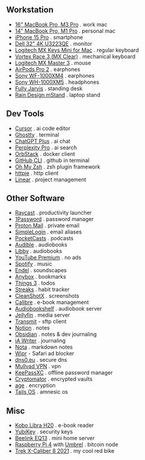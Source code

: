 ## Workstation

- [16" MacBook Pro, M3 Pro](https://support.apple.com/en-us/117737) . work mac
- [14" MacBook Pro, M1 Pro](https://support.apple.com/kb/SP854) . personal mac
- [iPhone 15 Pro](https://www.apple.com/shop/buy-iphone/iphone-15-pro) . smartphone
- [Dell 32" 4K U3223QE](https://www.dell.com/en-us/shop/dell-ultrasharp-32-4k-usb-c-hub-monitor-u3223qe/apd/210-bdph/monitors-monitor-accessories) . monitor
- [Logitech MX Keys Mini for Mac](https://www.logitech.com/en-eu/products/keyboards/mx-keys-mini-for-mac.html) . regular keyboard
- [Vortex Race 3 (MX Clear)](https://vortexgear.store/products/race-3-micro-usb) . mechanical keyboard
- [Logitech MX Master 3](https://www.logitech.com/en-eu/products/mice/mx-master-3.html) . mouse
- [AirPods Pro 2](https://www.apple.com/airpods-pro/) . earphones
- [Sony WF-1000XM4](https://www.sony.com/lr/headphones/products/wf-1000xm4) . earphones
- [Sony WH-1000XM5](https://electronics.sony.com/audio/headphones/headband/p/wh1000xm5-b) . headphones
- [Fully Jarvis](https://ukstore.hermanmiller.com/collections/jarvis-standing-desk/) . standing desk
- [Rain Design mStand](https://www.raindesigninc.com/mstand.html) . laptop stand

## Dev Tools

- [Cursor](https://www.cursor.com/) . ai code editor
- [Ghostty](https://ghostty.org/) . terminal
- [ChatGPT Plus](https://chat.openai.com/) . ai chat
- [Perplexity Pro](https://www.perplexity.ai/) . ai search
- [OrbStack](https://orbstack.dev/) . docker client
- [GitHub CLI](https://cli.github.com/) . github in terminal
- [Oh My Zsh](https://ohmyz.sh/) . zsh plugin framework
- [httpie](https://httpie.io/) . http client
- [Linear](https://linear.app/) . project management

## Other Software

- [Raycast](https://www.raycast.com/) . productivity launcher
- [1Password](https://1password.com/) . password manager
- [Proton Mail](https://proton.me/mail) . private email
- [SimpleLogin](https://simplelogin.io/) . email aliases
- [PocketCasts](https://pocketcasts.com/) . podcasts
- [Audible](https://www.audible.com/) . audiobooks
- [Libby](https://www.overdrive.com/apps/libby) . audiobooks
- [YouTube Premium](https://www.youtube.com/premium) . no ads
- [Spotify](https://open.spotify.com/) . music
- [Endel](https://endel.io/) . soundscapes
- [Anybox](https://anybox.app/) . bookmarks
- [Things 3](https://culturedcode.com/things/) . todos
- [Streaks](https://streaksapp.com/) . habit tracker
- [CleanShotX](https://cleanshot.com/) . screenshots
- [Calibre](https://calibre-ebook.com/) . e-book management
- [Audiobookshelf](https://www.audiobookshelf.org/) . audiobook server
- [Jellyfin](https://jellyfin.org/) . media server
- [Transmit](https://www.panic.com/transmit/) - sftp client
- [Notion](https://notion.so/) . notes
- [Obsidian](https://obsidian.md/) . notes & dev journaling
- [iA Writer](https://ia.net/writer) . journaling
- [Nota](https://nota.md/) . markdown notes
- [Wipr](https://apps.apple.com/us/app/wipr/id1030595027) - Safari ad blocker
- [dns0.eu](https://dns0.eu/) . secure dns
- [Mullvad VPN](https://mullvad.net) . vpn
- [KeePassXC](https://keepassxc.org/) . offline password manager
- [Cryptomator](https://cryptomator.org/) . encrypted vaults
- [age](https://github.com/FiloSottile/age) . encryption
- [Tails OS](https://tails.net/) . amnesic os

## Misc

- [Kobo Libra H20](https://gl.kobobooks.com/products/kobo-libra-h2o) . e-book reader
- [YubiKey](https://www.yubico.com/products/) . security keys
- [Beelink EQ13](https://www.bee-link.com/products/beelink-eq13-n100-1) . mini home server
- [Raspberry Pi 4](https://www.raspberrypi.com/products/raspberry-pi-4-model-b/) with [Umbrel](https://umbrel.com/) . bitcoin node
- [Trek X-Caliber 8 2021](https://www.trekbikes.com/us/en_US/bikes/mountain-bikes/cross-country-mountain-bikes/x-caliber/x-caliber-8/p/33193/) . my cool red bike
